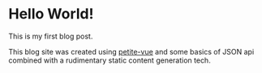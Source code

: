 # Hello World!

This is my first blog post.

This blog site was created using [petite-vue](https://github.com/vuejs/petite-vue) and some basics of JSON api
combined with a rudimentary static content generation tech.

